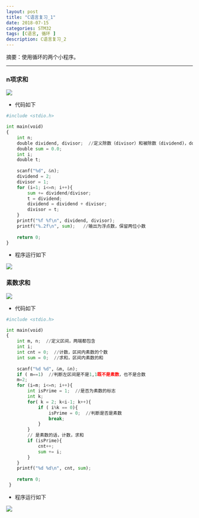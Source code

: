 ```yaml
---
layout: post
title: "C语言复习_1"
date: 2018-07-15
categories: STM32
tags: [C语言, 循环 ]
description: C语言复习_2
---
```


摘要：使用循环的两个小程序。

---

### n项求和

![](http://oxt33qs1f.bkt.clouddn.com/xulieqiuhe.png)

- 代码如下

```python
#include <stdio.h>

int main(void)
{
	int n;
	double dividend, divisor;  //定义除数（divisor）和被除数（dividend)，double类型 
	double sum = 0.0;
	int i;
	double t;
	
	scanf("%d", &n);
	dividend = 2;
	divisor = 1;
	for (i=1; i<=n; i++){
		sum += dividend/divisor;
		t = dividend;
		dividend = dividend + divisor;
		divisor = t;
	}	
	printf("%f %f\n", dividend, divisor);
	printf("%.2f\n", sum);   //输出为浮点数，保留两位小数 
	
	return 0;
}
```

- 程序运行如下

![](http://oxt33qs1f.bkt.clouddn.com/xulieqiuhe_2.png)

### 素数求和

![](http://oxt33qs1f.bkt.clouddn.com/sushuqiuhe.png)

- 代码如下

```python
#include <stdio.h>

int main(void)
{
	int m, n;  //定义区间，两端都包含 
	int i;
	int cnt = 0;  //计数，区间内素数的个数 
	int sum = 0;  //求和，区间内素数的和 
	
	scanf("%d %d", &m, &n);
	if ( m==1)  //判断左区间是不是1,1既不是素数，也不是合数 
	m=2;
	for (i=m; i<=n; i++){
		int isPrime = 1;  //是否为素数的标志 
		int k;
		for( k = 2; k<i-1; k++){
			if ( i%k == 0){
				isPrime = 0;  //判断是否是素数 
				break;
			}
		}
		// 是素数的话，计数，求和 
		if (isPrime){  
			cnt++;
			sum += i;
		}
	}
	printf("%d %d\n", cnt, sum);
	
	return 0;
 } 
 ```
 
 - 程序运行如下
 
 ![](http://oxt33qs1f.bkt.clouddn.com/sushuqiuhe_2.png)
